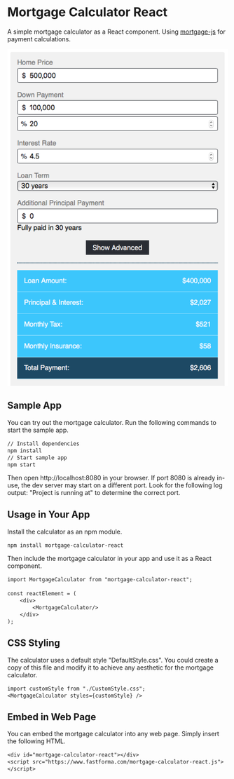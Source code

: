 # Mortgage Calculator React
A simple mortgage calculator as a React component. Using [mortgage-js](https://github.com/tommymcglynn/mortgage-js) for payment calculations.

![Sample Mortgage Calculator](docs/assets/sample_calculator.png)

## Sample App
You can try out the mortgage calculator. Run the following commands to start the sample app.

    // Install dependencies
    npm install
    // Start sample app
    npm start

Then open http://localhost:8080 in your browser. If port 8080 is already in-use, the dev server may start on a different port. Look for the following log output: "Project is running at" to determine the correct port.


## Usage in Your App
Install the calculator as an npm module.

    npm install mortgage-calculator-react

Then include the mortgage calculator in your app and use it as a React component.

    import MortgageCalculator from "mortgage-calculator-react";
    
    const reactElement = (
        <div>
            <MortgageCalculator/>
        </div>
    );


## CSS Styling
The calculator uses a default style "DefaultStyle.css". You could create a copy of this file and modify it to achieve any aesthetic for the mortgage calculator.

    import customStyle from "./CustomStyle.css";
    <MortgageCalculator styles={customStyle} />

## Embed in Web Page
You can embed the mortgage calculator into any web page. Simply insert the following HTML.

    <div id="mortgage-calculator-react"></div>
    <script src="https://www.fastforma.com/mortgage-calculator-react.js"></script>